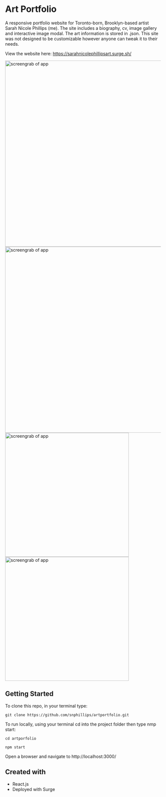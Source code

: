 # Art Portfolio
A responsive portfolio website for Toronto-born, Brooklyn-based artist Sarah Nicole Phillips (me). The site includes a biography, cv, image gallery and interactive image modal. The art information is stored in .json. This site was not designed to be customizable however anyone can tweak it to their needs.

View the website here: https://sarahnicolephillipsart.surge.sh/

<img src="https://i.imgur.com/jUiKQQy.png" width="600" alt="screengrab of app">
<img src="https://i.imgur.com/MKfYweR.png" width="600" alt="screengrab of app">
<img src="https://i.imgur.com/SDsSkpU.png" width="400" alt="screengrab of app">
<img src="https://i.imgur.com/fsyAACQ.png" width="400" alt="screengrab of app">

## Getting Started
To clone this repo, in your terminal type:

`git clone https://github.com/snphillips/artportfolio.git`

To run locally, using your terminal cd into the project folder then type nmp start:

`cd artporfolio`

`npm start`

Open a browser and navigate to http://localhost:3000/

## Created with
- React.js
- Deployed with Surge
